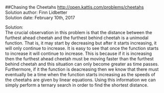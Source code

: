 ##Chasing the Cheetahs
http://open.kattis.com/problems/cheetahs  
Solution author: Finn Lidbetter  
Solution date: February 10th, 2017  

Solution:  
The crucial observation in this problem is that the distance between the furthest ahead cheetah and the furthest behind cheetah is a unimodal function. That is, it may start by decreasing but after it starts increasing, it will only continue to increase. It is easy to see that once the function starts to increase it will continue to increase. This is because if it is increasing then the furthest ahead cheetah must be moving faster than the furthest behind cheetah and this situation can only become greater as time passes. Furthermore, if it the function is deacreasing then we know that there must eventually be a time when the function starts increasing as the speeds of the cheetahs are given by linear equations. Using this information we can simply perform a ternary search in order to find the shortest distance.

